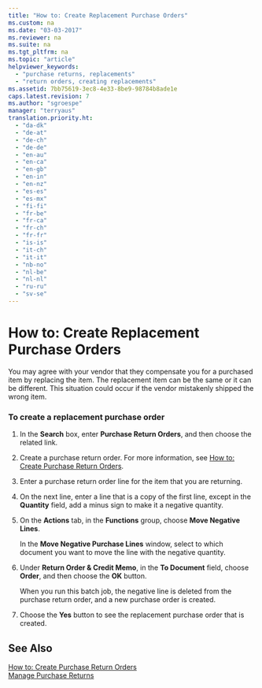 ```yaml
---
title: "How to: Create Replacement Purchase Orders"
ms.custom: na
ms.date: "03-03-2017"
ms.reviewer: na
ms.suite: na
ms.tgt_pltfrm: na
ms.topic: "article"
helpviewer_keywords: 
  - "purchase returns, replacements"
  - "return orders, creating replacements"
ms.assetid: 7bb75619-3ec8-4e33-8be9-98784b8ade1e
caps.latest.revision: 7
ms.author: "sgroespe"
manager: "terryaus"
translation.priority.ht: 
  - "da-dk"
  - "de-at"
  - "de-ch"
  - "de-de"
  - "en-au"
  - "en-ca"
  - "en-gb"
  - "en-in"
  - "en-nz"
  - "es-es"
  - "es-mx"
  - "fi-fi"
  - "fr-be"
  - "fr-ca"
  - "fr-ch"
  - "fr-fr"
  - "is-is"
  - "it-ch"
  - "it-it"
  - "nb-no"
  - "nl-be"
  - "nl-nl"
  - "ru-ru"
  - "sv-se"
---
```

# How to: Create Replacement Purchase Orders
You may agree with your vendor that they compensate you for a purchased item by replacing the item. The replacement item can be the same or it can be different. This situation could occur if the vendor mistakenly shipped the wrong item.  
  
### To create a replacement purchase order  
  
1.  In the **Search** box, enter **Purchase Return Orders**, and then choose the related link.  
  
2.  Create a purchase return order. For more information, see [How to: Create Purchase Return Orders](../Purchasing/how-to-create-purchase-return-orders.md).  
  
3.  Enter a purchase return order line for the item that you are returning.  
  
4.  On the next line, enter a line that is a copy of the first line, except in the **Quantity** field, add a minus sign to make it a negative quantity.  
  
5.  On the **Actions** tab, in the **Functions** group, choose **Move Negative Lines**.  
  
     In the **Move Negative Purchase Lines** window, select to which document you want to move the line with the negative quantity.  
  
6.  Under **Return Order & Credit Memo**, in the **To Document** field, choose **Order**, and then choose the **OK** button.  
  
     When you run this batch job, the negative line is deleted from the purchase return order, and a new purchase order is created.  
  
7.  Choose the **Yes** button to see the replacement purchase order that is created.  
  
## See Also  
 [How to: Create Purchase Return Orders](../Purchasing/how-to-create-purchase-return-orders.md)   
 [Manage Purchase Returns](../Purchasing/manage-purchase-returns.md)